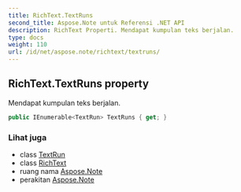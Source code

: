 ```yaml
---
title: RichText.TextRuns
second_title: Aspose.Note untuk Referensi .NET API
description: RichText Properti. Mendapat kumpulan teks berjalan.
type: docs
weight: 110
url: /id/net/aspose.note/richtext/textruns/
---
```

## RichText.TextRuns property

Mendapat kumpulan teks berjalan.

```csharp
public IEnumerable<TextRun> TextRuns { get; }
```

### Lihat juga

* class [TextRun](../../textrun/)
* class [RichText](../)
* ruang nama [Aspose.Note](../../richtext/)
* perakitan [Aspose.Note](../../../)


